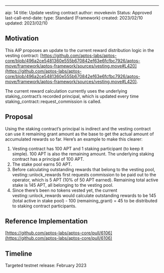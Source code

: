---
aip: 14
title: Update vesting contract
author: movekevin
Status: Approved
last-call-end-date:
type: Standard (Framework)
created: 2023/02/10
updated: 2023/02/10

## Motivation

This AIP proposes an update to the current reward distribution logic in the vesting contract: [https://github.com/aptos-labs/aptos-core/blob/496a2ce5481360e555b670842ef63e6fcfbc7926/aptos-move/framework/aptos-framework/sources/vesting.move#L420](https://github.com/aptos-labs/aptos-core/blob/496a2ce5481360e555b670842ef63e6fcfbc7926/aptos-move/framework/aptos-framework/sources/vesting.move#L420).

The current reward calculation currently uses the underlying staking_contract’s recorded principal, which is updated every time staking_contract::request_commission is called.

## Proposal

Using the staking contract’s principal is indirect and the vesting contract can use it remaining grant amount as the base to get the actual amount of accumulated rewards so far. Here’s an example to make this clearer:

1. Vesting contract has 100 APT and 1 staking participant (to keep it simple). 100 APT is also the remaining amount. The underlying staking contract has a principal of 100 APT.
2. The stake pool earns 50 APT.
3. Before calculating outstanding rewards that belong to the vesting pool, vesting::unlock_rewards first requests commission to be paid out to the operator, which is 5 APT (10% of 50 APT earned). Remaining total active stake is 145 APT, all belonging to the vesting pool.
4. Since there’s been no tokens vested yet, the current vesting::unlock_rewards would calculate outstanding rewards to be 145 (total active in stake pool) - 100 (remaining_grant) = 45 to be distributed to staking contract participants.

## Reference Implementation

[https://github.com/aptos-labs/aptos-core/pull/6106](https://github.com/aptos-labs/aptos-core/pull/6106)

## Timeline

Targeted testnet release: February 2023

